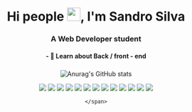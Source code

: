 <h1 align="center">Hi people <img src="https://raw.githubusercontent.com/kaueMarques/kaueMarques/master/hi.gif" width="30px">, I'm Sandro Silva</h1>
<h3 align="center">A Web Developer student</h3>

<h4 align="center">- 
 💬 Learn about Back / front - end 
</h4>

###

<span align="center">
 
![Anurag's GitHub stats](https://github-readme-stats.vercel.app/api?username=silvasandro&theme=radical&show_icons=true) 


 [<img src="https://img.shields.io/badge/linkedin-%230077B5.svg?&style=for-the-badge&logo=linkedin&logoColor=white" />](https://www.linkedin.com/in/eusanjr/)
 <img src="https://img.shields.io/badge/HTML5-E34F26?style=for-the-badge&logo=html5&logoColor=white" />
 <img src="https://img.shields.io/badge/CSS3-1572B6?style=for-the-badge&logo=css3&logoColor=white" />
 <img src="https://img.shields.io/badge/JavaScript-F7DF1E?style=for-the-badge&logo=javascript&logoColor=black" />
 <img src="https://img.shields.io/badge/TypeScript-007ACC?style=for-the-badge&logo=typescript&logoColor=white" />
 <img src="https://img.shields.io/badge/Node.js-339933?style=for-the-badge&logo=nodedotjs&logoColor=white" />
 <img src="https://img.shields.io/badge/Yarn-2C8EBB?style=for-the-badge&logo=yarn&logoColor=white" />
 <img src="https://img.shields.io/badge/Sass-CC6699?style=for-the-badge&logo=sass&logoColor=white" />
 <img src="https://img.shields.io/badge/React-20232A?style=for-the-badge&logo=react&logoColor=61DAFB" />
 <img src="https://img.shields.io/badge/Bootstrap-563D7C?style=for-the-badge&logo=bootstrap&logoColor=white" />
 <img src="https://img.shields.io/badge/next.js-000000?style=for-the-badge&logo=nextdotjs&logoColor=white" />
 <img src="https://img.shields.io/badge/firebase-ffca28?style=for-the-badge&logo=firebase&logoColor=black" />
 <img src="https://img.shields.io/badge/Git-F05032?style=for-the-badge&logo=git&logoColor=white" />
 

 

<!-- <svg fill="none" viewBox="0 0 800 50" width="800" height="50" xmlns="http://www.w3.org/2000/svg">
	<foreignObject width="100%" height="100%">
		<div xmlns="http://www.w3.org/1999/xhtml">
			<style>
        .marquee {
          height: 50px;	
          overflow: hidden;
          position: relative;
        }
        .marquee strong {
          font-family: "Comic Sans", "Comic Sans MS", Chalkboard, ChalkboardSE-Regular, "Marker Felt", Purisa, "URW Chancery L", cursive, sans-serif !important;
          color: limegreen;
          position: absolute;
          font-size: 1.2em;
          width: 100%;
          height: 100%;
          margin: 0;
          line-height: 50px;
          text-align: center;

          transform:translateX(100%);

          animation: marquee 7s linear infinite;
        }

        @keyframes marquee {
          0%   { 
            transform: translateX(100%); 		
          }
          100% { 
            transform: translateX(-80%); 
          }
        }
      </style>
      <div class="marquee">
        <strong>Thanks for visiting my profile, see you next time!</strong>
      </div>
		</div>
	</foreignObject>
</svg> -->

	</span>
